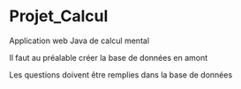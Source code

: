 # Projet_Calcul
Application  web Java de calcul mental

Il faut au préalable créer la base de données en amont

Les questions doivent être remplies dans la base de données
